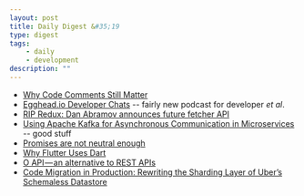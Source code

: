 ```yaml
---
layout: post
title: Daily Digest &#35;19
type: digest
tags: 
    - daily
    - development
description: ""
---
```


- [Why Code Comments Still Matter](https://cacm.acm.org/blogs/blog-cacm/225574-why-code-comments-still-matter/fulltext)
- [Egghead.io Developer Chats](https://egghead.simplecast.fm/) -- fairly new podcast for developer *et al*.
- [RIP Redux: Dan Abramov announces future fetcher API](https://react-etc.net/entry/rip-redux-dan-abramov-announces-future-fetcher)
- [Using Apache Kafka for Asynchronous Communication in Microservices](https://blog.codeship.com/using-apache-kafka-for-asynchronous-communication-in-microservices/)  -- good stuff
- [Promises are not neutral enough](https://staltz.com/promises-are-not-neutral-enough.html)
- [Why Flutter Uses Dart](https://hackernoon.com/why-flutter-uses-dart-dd635a054ebf)
- [O API — an alternative to REST APIs](https://hackernoon.com/o-api-an-alternative-to-rest-apis-e9a2ed53b93c)
- [Code Migration in Production: Rewriting the Sharding Layer of Uber’s Schemaless Datastore](https://eng.uber.com/schemaless-rewrite/)